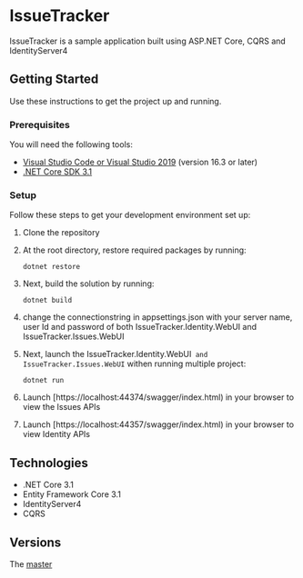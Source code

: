 # IssueTracker

IssueTracker is a sample application built using ASP.NET Core, CQRS and IdentityServer4

## Getting Started
Use these instructions to get the project up and running.

### Prerequisites
You will need the following tools:

* [Visual Studio Code or Visual Studio 2019](https://visualstudio.microsoft.com/vs/) (version 16.3 or later)
* [.NET Core SDK 3.1](https://dotnet.microsoft.com/download/dotnet-core/3.1)
### Setup
Follow these steps to get your development environment set up:

  1. Clone the repository
  2. At the root directory, restore required packages by running:
      ```
     dotnet restore
     ```
  3. Next, build the solution by running:
     ```
     dotnet build
     ```
  4. change the connectionstring in appsettings.json with your server name, user Id and password of both IssueTracker.Identity.WebUI and IssueTracker.Issues.WebUI
  4. Next, launch the IssueTracker.Identity.WebUI` and IssueTracker.Issues.WebUI` withen running multiple project:
      ```
	 dotnet run
	 ```
  5. Launch [https://localhost:44374/swagger/index.html) in your browser to view the Issues APIs
  
  6. Launch [https://localhost:44357/swagger/index.html) in your browser to view Identity APIs

## Technologies
* .NET Core 3.1
* Entity Framework Core 3.1
* IdentityServer4
* CQRS

## Versions
The [master](https://github.com/SomayaNaeem/IssueTracker) 
